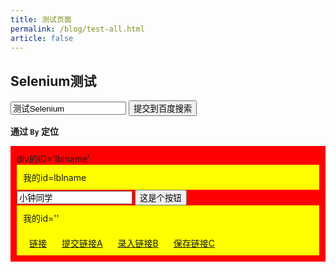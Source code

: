 ```yaml
---
title: 测试页面
permalink: /blog/test-all.html
article: false
---
```


<style>
    .demo-container{
        padding: 10px;
        background-color: red;
    }
    .demo-label{
        padding: 10px;
        background-color: yellow;
    }
    .demo-a{
        margin: 10px;
    }
</style>

## Selenium测试

<form id="tfrm" action="https://www.baidu.com/s" target="_blank">
    <input type="text" id="txtname" name="wd" value="测试Selenium">
    <button>提交到百度搜索</button>
</form>

**通过 `By` 定位**

<div class='demo-container'>
    <label>div的ID='lblname'</label>
    <div class='demo-label' id='lblname'>我的id=lblname</div>
    <div class='demo-inner'>
        <input type='hidden' name='_id' id='txtid' value='A001' />
        <input type='text' class='demo-search' name='_name' id='txtsearch' value='小钟同学' />
        <button>这是个按钮</button>
    </div>
    <div class='demo-label'>我的id=''</div>
    <div class='demo-label'>
        <a class='demo-a' href=''>链接</a>
        <a class='demo-a' href=''>提交链接A</a>
        <a class='demo-a' href=''>录入链接B</a>
        <a class='demo-a' href=''>保存链接C</a>
    </div>
</div>
